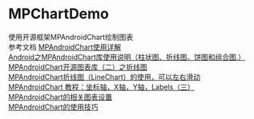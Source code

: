 # MPChartDemo
使用开源框架MPAndroidChart绘制图表<br/>
参考文档
<a href="http://blog.csdn.net/dapangzao/article/details/74949541">MPAndroidChart使用详解</a><br/>
<a href="http://blog.csdn.net/wjk343977868/article/details/53316981">Android之MPAndroidChart库使用说明（柱状图、折线图、饼图和组合图.）</a><br/>
<a href="http://blog.csdn.net/shineflowers/article/details/44704723">MPAndroidChart开源图表库（二）之折线图</a><br/>
<a href="http://blog.csdn.net/u013855006/article/details/78702867">MPAndroidChart折线图（LineChart）的使用，可以左右滑动</a><br/>
<a href="http://blog.csdn.net/u014136472/article/details/50298213">MPAndroidChart 教程：坐标轴，X轴，Y轴，Labels（三）</a><br/>
<a href="http://blog.csdn.net/yanglin10000/article/details/53321383">MPAndroidChart的相关图表设置</a><br/>
<a href="https://www.jianshu.com/p/9a2c09228de6">MPAndroidChart的使用技巧</a><br/>

